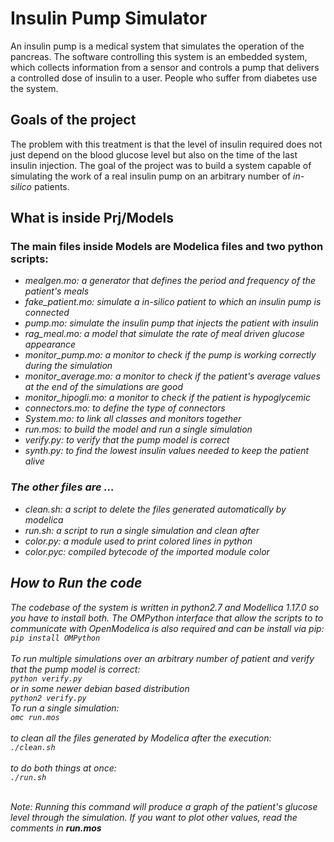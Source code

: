 # Insulin Pump Simulator
<div>An insulin pump is a medical system that simulates the operation of the pancreas. The software controlling this system is an embedded system, which
collects information from a sensor and controls a pump that delivers a controlled dose of insulin to a user. People who suffer from diabetes use the system.</div>

<h2>Goals of the project</h2>
<div>The problem with this treatment is that the level of insulin required does not just depend on the blood glucose level but also on the time of the last insulin injection. The goal of the project was to build a system capable of simulating the work of a real insulin pump on an arbitrary number of <i>in-silico</i> patients.</div>

<h2>What is inside Prj/Models</h2>
<h3>The main files inside Models are Modelica files and two python scripts:</h3> 
<ul>
  <li> <i>mealgen.mo:</ib> a generator that defines the period and frequency of the patient's meals</li>
  <li> <i>fake_patient.mo:</i> simulate a <i>in-silico</i> patient to which an insulin pump is connected</li>
  <li> <i>pump.mo:</i> simulate the insulin pump that injects the patient with insulin</li>
  <li> <i>rag_meal.mo:</i> a model that simulate the rate of meal driven glucose appearance</li>
  <li> <i>monitor_pump.mo:</i> a monitor to check if the pump is working correctly during the simulation</li>
  <li> <i>monitor_average.mo:</i> a monitor to check if the patient's average values at the end of the simulations are good</li>
   <li> <i>monitor_hipogli.mo:</i> a monitor to check if the patient is hypoglycemic</li>
  <li> <i>connectors.mo:</i> to define the type of connectors </li>
  <li> <i>System.mo:</i> to link all classes and monitors together</li>
  <li> <i>run.mos:</i> to build the model and run a single simulation</li>
  <li> <i>verify.py:</i> to verify that the pump model is correct  </li>
  <li> <i>synth.py:</i> to find the lowest insulin values needed to keep the patient alive</li> 
</ul>
<h3>The other files are ...</h3>
<ul>
  <li> <i>clean.sh:</i> a script to delete the files generated automatically by modelica</li>
  <li> <i>run.sh:</i> a script to run a single simulation and clean after</li>
  <li> <i>color.py:</i> a module used to print colored lines in python</li>
  <li> <i>color.pyc:</i> compiled bytecode of the imported module <i>color</i></li>
</ul>

<h2>How to Run the code</h2>

<div>The codebase of the system is written in python2.7 and Modellica 1.17.0 so you have to install both. The OMPython interface that allow the scripts to to communicate with OpenModelica is also required and can be install via pip: </div>
<code>pip install OMPython</code>
<br><br>

<div>To run multiple simulations over an arbitrary number of patient and verify that the pump model is correct:</div> 
<code>python verify.py </code>
<br>
<div>or in some newer debian based distribution</div>
<code>python2 verify.py </code>
<br>

<div>To run a single simulation:</div> 
<code>omc run.mos</code> <br>
<br>
<div> to clean all the files generated by Modelica after the execution:</div>
<code>./clean.sh</code> <br>
<br>
<div> to do both things at once:</div>
<code>./run.sh</code> <br>
<br>

<p>Note: Running this command will produce a graph of the patient's glucose level through the simulation. If you want to plot other values, read the comments in <b>run.mos</b></p>


